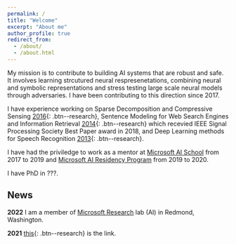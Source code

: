 ```yaml
---
permalink: /
title: "Welcome"
excerpt: "About me"
author_profile: true
redirect_from: 
  - /about/
  - /about.html
---
```


My mission is to contribute to building AI systems that are robust and safe. It involves learning strcutured neural respresenetations, combining neural and symbolic representations and stress testing large scale neural models through adversaries. I have been contributing to this direction since 2017.

I have experience working on Sparse Decomposition and Compressive Sensing [2016](https://arxiv.org/abs/1508.04924){: .btn--research}, Sentence Modeling for Web Search Engines and Information Retrieval [2014](https://arxiv.org/abs/1502.06922){: .btn--research} which recevied IEEE Signal Processing Society Best Paper award in 2018, and Deep Learning methods for Speech Recognition [2013](https://arxiv.org/abs/1311.2987){: .btn--research}. 

I have had the priviledge to work as a mentor at [Microsoft AI School](https://www.microsoft.com/en-us/ai/ai-school) from 2017 to 2019 and [Microsoft AI Residency Program](https://www.microsoft.com/en-us/research/academic-program/microsoft-ai-residency-program/) from 2019 to 2020.

I have PhD in ???. 


News
------
__2022__ I am a member of [Microsoft Research](https://www.microsoft.com/en-us/research/) lab (AI) in Redmond, Washington. 

__2021__ [this](https://www.microsoft.com/en-us/research/people/hpalangi/){: .btn--research} is the link.
